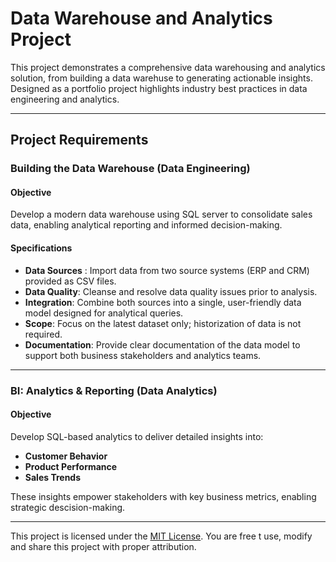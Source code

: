 # Data Warehouse and Analytics Project

This project demonstrates a comprehensive data warehousing and analytics solution, from building a data warehuse to generating actionable insights. Designed as a portfolio project highlights industry best practices in data engineering and analytics.

---
## Project Requirements

### Building the Data Warehouse (Data Engineering)

#### Objective
Develop a modern data warehouse using SQL server to consolidate sales data, enabling analytical reporting and informed decision-making.

#### Specifications
- **Data Sources** : Import data from two source systems (ERP and CRM) provided as CSV files.
- **Data Quality**: Cleanse and resolve data quality issues prior to analysis.
- **Integration**: Combine both sources into a single, user-friendly data model designed for analytical queries.
- **Scope**: Focus on the latest dataset only; historization of data is not required.
- **Documentation**: Provide clear documentation of the data model to support both business stakeholders and analytics teams.

---

### BI: Analytics & Reporting (Data Analytics)

#### Objective
Develop SQL-based analytics to deliver detailed insights into:
- **Customer Behavior**
- **Product Performance**
- **Sales Trends**

These insights empower stakeholders with key business metrics, enabling strategic descision-making.

---

This project is licensed under the [MIT License](LICENSE). You are free t use, modify and share this project with proper attribution.
